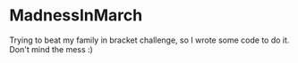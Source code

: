 # MadnessInMarch
Trying to beat my family in bracket challenge, so I wrote some code to do it. Don't mind the mess :)
